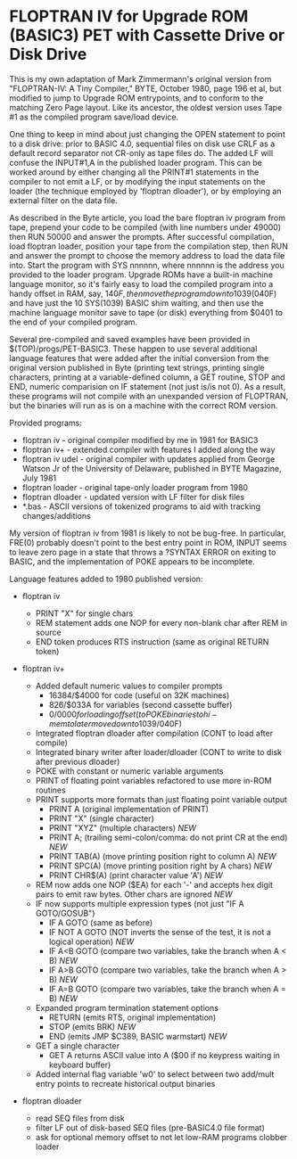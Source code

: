 # FLOPTRAN IV for Upgrade ROM (BASIC3) PET with Cassette Drive or Disk Drive

This is my own adaptation of Mark Zimmermann's original version from "FLOPTRAN-IV: A Tiny Compiler," BYTE, October 1980, page 196 et al, but modified to jump to Upgrade ROM entrypoints, and to conform to the matching Zero Page layout.  Like its ancestor, the oldest version uses Tape #1 as the compiled program save/load device.

One thing to keep in mind about just changing the OPEN statement to point to a disk drive: prior to BASIC 4.0, sequential files on disk use CRLF as a default record separator not CR-only as tape files do.  The added LF will confuse the INPUT#1,A in the published loader program.  This can be worked around by either changing all the PRINT#1 statements in the compiler to not emit a LF, or by modifying the input statements on the loader (the technique employed by 'floptran dloader'), or by employing an external filter on the data file.

As described in the Byte article, you load the bare floptran iv program from tape, prepend your code to be compiled (with line numbers under 49000) then RUN 50000 and answer the prompts.  After successful compilation, load floptran loader, position your tape from the compilation step, then RUN and answer the prompt to choose the memory address to load the data file into.  Start the program with SYS nnnnnn, where nnnnnn is the address you provided to the loader program.  Upgrade ROMs have a built-in machine language monitor, so it's fairly easy to load the compiled program into a handy offset in RAM, say, $140F, then move the program down to 1039 ($040F) and have just the 10 SYS(1039) BASIC shim waiting, and then use the machine language monitor save to tape (or disk) everything from $0401 to the end of your compiled program.

Several pre-compiled and saved examples have been provided in $(TOP)/progs/PET-BASIC3.  These happen to use several additional language features that were added after the initial conversion from the original version published in Byte (printing text strings, printing single characters, printing at a variable-defined column, a GET routine, STOP and END, numeric comparision on IF statement (not just is/is not 0).  As a result, these programs will not compile with an unexpanded version of FLOPTRAN, but the binaries will run as is on a machine with the correct ROM version.

Provided programs:
  * floptran iv - original compiler modified by me in 1981 for BASIC3
  * floptran iv+ - extended compiler with features I added along the way
  * floptran iv udel - original compiler with updates applied from George Watson Jr of the University of Delaware, published in BYTE Magazine, July 1981
  * floptran loader - original tape-only loader program from 1980
  * floptran dloader - updated version with LF filter for disk files
  * *.bas - ASCII versions of tokenized programs to aid with tracking changes/additions

My version of floptran iv from 1981 is likely to not be bug-free.  In particular, FRE(0) probably doesn't point to the best entry point in ROM, INPUT seems to leave zero page in a state that throws a ?SYNTAX ERROR on exiting to BASIC, and the implementation of POKE appears to be incomplete.

Language features added to 1980 published version:
  * floptran iv
    * PRINT "X" for single chars
    * REM statement adds one NOP for every non-blank char after REM in source
    * END token produces RTS instruction (same as original RETURN token)
  * floptran iv+
    * Added default numeric values to compiler prompts
      * 16384/$4000 for code (useful on 32K machines)
      * 826/$033A for variables (second cassette buffer)
      * 0/$0000 for loading offset (to POKE binaries to hi-mem to later move down to 1039/$040F)
    * Integrated floptran dloader after compilation (CONT to load after compile)
    * Integrated binary writer after loader/dloader (CONT to write to disk after previous dloader)
    * POKE with constant or numeric variable arguments
    * PRINT of floating point variables refactored to use more in-ROM routines
    * PRINT supports more formats than just floating point variable output
      * PRINT A (original implementation of PRINT)
      * PRINT "X" (single character)
      * PRINT "XYZ" (multiple characters) *NEW*
      * PRINT A; (trailing semi-colon/comma: do not print CR at the end) *NEW*
      * PRINT TAB(A) (move printing position right to column A) *NEW*
      * PRINT SPC(A) (move printing position right by A chars) *NEW*
      * PRINT CHR$(A) (print character value 'A') *NEW*
    * REM now adds one NOP ($EA) for each '-' and accepts hex digit pairs to emit raw bytes. Other chars are ignored *NEW*
    * IF now supports multiple expression types (not just "IF A GOTO/GOSUB")
      * IF A GOTO (same as before)
      * IF NOT A GOTO (NOT inverts the sense of the test, it is not a logical operation) *NEW*
      * IF A<B GOTO (compare two variables, take the branch when A < B) *NEW*
      * IF A>B GOTO (compare two variables, take the branch when A > B) *NEW*
      * IF A=B GOTO (compare two variables, take the branch when A = B) *NEW*
    * Expanded program termination statement options
      * RETURN (emits RTS, original implementation)
      * STOP (emits BRK) *NEW*
      * END (emits JMP $C389, BASIC warmstart) *NEW*
    * GET a single character
      * GET A returns ASCII value into A ($00 if no keypress waiting in keyboard buffer)
    * Added internal flag variable 'w0' to select between two add/mult entry points to recreate historical output binaries

  * floptran dloader
    * read SEQ files from disk
    * filter LF out of disk-based SEQ files (pre-BASIC4.0 file format)
    * ask for optional memory offset to not let low-RAM programs clobber loader

